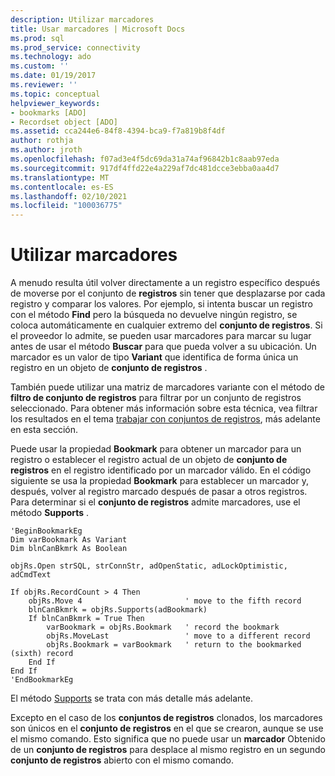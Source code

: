 ```yaml
---
description: Utilizar marcadores
title: Usar marcadores | Microsoft Docs
ms.prod: sql
ms.prod_service: connectivity
ms.technology: ado
ms.custom: ''
ms.date: 01/19/2017
ms.reviewer: ''
ms.topic: conceptual
helpviewer_keywords:
- bookmarks [ADO]
- Recordset object [ADO]
ms.assetid: cca244e6-84f8-4394-bca9-f7a819b8f4df
author: rothja
ms.author: jroth
ms.openlocfilehash: f07ad3e4f5dc69da31a74af96842b1c8aab97eda
ms.sourcegitcommit: 917df4ffd22e4a229af7dc481dcce3ebba0aa4d7
ms.translationtype: MT
ms.contentlocale: es-ES
ms.lasthandoff: 02/10/2021
ms.locfileid: "100036775"
---
```

# <a name="using-bookmarks"></a>Utilizar marcadores
A menudo resulta útil volver directamente a un registro específico después de moverse por el conjunto de **registros** sin tener que desplazarse por cada registro y comparar los valores. Por ejemplo, si intenta buscar un registro con el método **Find** pero la búsqueda no devuelve ningún registro, se coloca automáticamente en cualquier extremo del **conjunto de registros**. Si el proveedor lo admite, se pueden usar marcadores para marcar su lugar antes de usar el método **Buscar** para que pueda volver a su ubicación. Un marcador es un valor de tipo **Variant** que identifica de forma única un registro en un objeto de **conjunto de registros** .  
  
 También puede utilizar una matriz de marcadores variante con el método de **filtro de conjunto de registros** para filtrar por un conjunto de registros seleccionado. Para obtener más información sobre esta técnica, vea filtrar los resultados en el tema [trabajar con conjuntos de registros](../../../ado/guide/data/working-with-recordsets.md), más adelante en esta sección.  
  
 Puede usar la propiedad **Bookmark** para obtener un marcador para un registro o establecer el registro actual de un objeto de **conjunto de registros** en el registro identificado por un marcador válido. En el código siguiente se usa la propiedad **Bookmark** para establecer un marcador y, después, volver al registro marcado después de pasar a otros registros. Para determinar si el **conjunto de registros** admite marcadores, use el método **Supports** .  
  
```  
'BeginBookmarkEg  
Dim varBookmark As Variant  
Dim blnCanBkmrk As Boolean  
  
objRs.Open strSQL, strConnStr, adOpenStatic, adLockOptimistic, adCmdText  
  
If objRs.RecordCount > 4 Then  
    objRs.Move 4                       ' move to the fifth record  
    blnCanBkmrk = objRs.Supports(adBookmark)  
    If blnCanBkmrk = True Then  
        varBookmark = objRs.Bookmark   ' record the bookmark  
        objRs.MoveLast                 ' move to a different record  
        objRs.Bookmark = varBookmark   ' return to the bookmarked (sixth) record  
    End If  
End If  
'EndBookmarkEg  
```  
  
 El método [Supports](../../../ado/reference/ado-api/supports-method.md) se trata con más detalle más adelante.  
  
 Excepto en el caso de los **conjuntos de registros** clonados, los marcadores son únicos en el **conjunto de registros** en el que se crearon, aunque se use el mismo comando. Esto significa que no puede usar un **marcador** Obtenido de un **conjunto de registros** para desplace al mismo registro en un segundo **conjunto de registros** abierto con el mismo comando.
